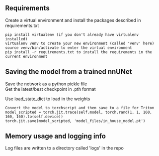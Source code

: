 ## Requirements

Create a virtual environment and install the packages described in requirements.txt

```
pip install virtualenv (if you don't already have virtualenv installed)
virtualenv venv to create your new environment (called 'venv' here)
source venv/bin/activate to enter the virtual environment
pip install -r requirements.txt to install the requirements in the current environment
```

## Saving the model from a trained nnUNet

Save the network as a python pickle file  
Get the latest/best checkpoint in .pth format

Use load_state_dict to load in the weights

```
Convert the model to torchscript and then save to a file for Triton
model_scripted = torch.jit.trace(self.model, torch.rand(1, 1, 160, 160, 160).to(self.device))
torch.jit.save(model_scripted, 'model_files/in_house_model.pt')
```
## Memory usage and logging info
Log files are written to a directory called 'logs' in the repo
